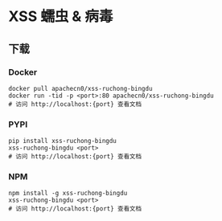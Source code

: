 # XSS 蠕虫 & 病毒

## 下载

### Docker

```
docker pull apachecn0/xss-ruchong-bingdu
docker run -tid -p <port>:80 apachecn0/xss-ruchong-bingdu
# 访问 http://localhost:{port} 查看文档
```

### PYPI

```
pip install xss-ruchong-bingdu
xss-ruchong-bingdu <port>
# 访问 http://localhost:{port} 查看文档
```

### NPM

```
npm install -g xss-ruchong-bingdu
xss-ruchong-bingdu <port>
# 访问 http://localhost:{port} 查看文档
```